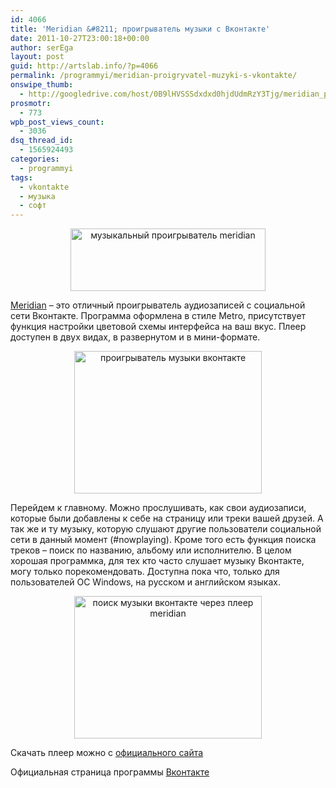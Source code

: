 ```yaml
---
id: 4066
title: 'Meridian &#8211; проигрыватель музыки с Вконтакте'
date: 2011-10-27T23:00:18+00:00
author: serEga
layout: post
guid: http://artslab.info/?p=4066
permalink: /programmyi/meridian-proigryvatel-muzyki-s-vkontakte/
onswipe_thumb:
  - http://googledrive.com/host/0B9lHVSSSdxdxd0hjdUdmRzY3Tjg/meridian_play_vk_music.jpg
prosmotr:
  - 773
wpb_post_views_count:
  - 3036
dsq_thread_id:
  - 1565924493
categories:
  - programmyi
tags:
  - vkontakte
  - музыка
  - софт
---
```

<center>
  <img src="http://googledrive.com/host/0B9lHVSSSdxdxd0hjdUdmRzY3Tjg/meridian_music_player.jpg" alt="музыкальный проигрыватель meridian" title="meridian_music_player" width="312" height="100" class="alignnone size-full wp-image-4076" srcset="http://googledrive.com/host/0B9lHVSSSdxdxd0hjdUdmRzY3Tjg/meridian_music_player.jpg 312w, http://googledrive.com/host/0B9lHVSSSdxdxd0hjdUdmRzY3Tjg/meridian_music_player-300x96.jpg 300w" sizes="(max-width: 312px) 100vw, 312px" />
</center>

[Meridian](http://meridianvk.com/ru/) &#8211; это отличный проигрыватель аудиозаписей с социальной сети Вконтакте. Программа оформлена в стиле Metro, присутствует функция настройки цветовой схемы интерфейса на ваш вкус. Плеер доступен в двух видах, в развернутом и в мини-формате.

<center>
  <a href="http://googledrive.com/host/0B9lHVSSSdxdxd0hjdUdmRzY3Tjg/meridian_play_vk_music.jpg"><img src="http://googledrive.com/host/0B9lHVSSSdxdxd0hjdUdmRzY3Tjg/meridian_play_vk_music-300x228.jpg" alt="проигрыватель музыки вконтакте" title="meridian_play_vk_music" width="300" height="228" class="alignnone size-medium wp-image-4067" /></a>
</center>

Перейдем к главному. Можно прослушивать, как свои аудиозаписи, которые были добавлены к себе на страницу или треки вашей друзей. А так же и ту музыку, которую слушают другие пользователи социальной сети в данный момент (#nowplaying). Кроме того есть функция поиска треков &#8211; поиск по названию, альбому или исполнителю. В целом хорошая программка, для тех кто часто слушает музыку Вконтакте, могу только порекомендовать. Доступна пока что, только для пользователей ОС Windows, на русском и английском языках.

<center>
  <a href="http://googledrive.com/host/0B9lHVSSSdxdxd0hjdUdmRzY3Tjg/meridian_search_vk_music.jpg"><img src="http://googledrive.com/host/0B9lHVSSSdxdxd0hjdUdmRzY3Tjg/meridian_search_vk_music-300x228.jpg" alt="поиск музыки вконтакте через плеер meridian" title="meridian_search_vk_music" width="300" height="228" class="alignnone size-medium wp-image-4068" srcset="http://googledrive.com/host/0B9lHVSSSdxdxd0hjdUdmRzY3Tjg/meridian_search_vk_music-300x228.jpg 300w, http://googledrive.com/host/0B9lHVSSSdxdxd0hjdUdmRzY3Tjg/meridian_search_vk_music.jpg 638w" sizes="(max-width: 300px) 100vw, 300px" /></a>
</center>

Скачать плеер можно с [официального сайта](http://meridianvk.com/ru/)

Официальная страница программы [Вконтакте](http://vkontakte.ru/meridianvk)